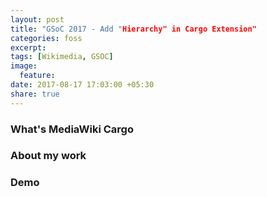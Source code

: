 ```yaml
---
layout: post
title: "GSoC 2017 - Add "Hierarchy" in Cargo Extension"
categories: foss
excerpt:
tags: [Wikimedia, GSOC]
image:
  feature:
date: 2017-08-17 17:03:00 +05:30
share: true
---
```


### What's MediaWiki Cargo

### About my work

### Demo